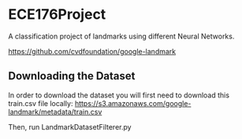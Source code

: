 # ECE176Project
A classification project of landmarks using different Neural Networks. 

https://github.com/cvdfoundation/google-landmark

## Downloading the Dataset

In order to download the dataset you will first need to download this train.csv file locally: https://s3.amazonaws.com/google-landmark/metadata/train.csv

Then, run LandmarkDatasetFilterer.py
